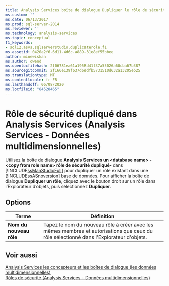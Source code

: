 ```yaml
---
title: Analysis Services boîte de dialogue Dupliquer le rôle de sécurité (Analysis Services-données multidimensionnelles) | Microsoft Docs
ms.custom: ''
ms.date: 06/13/2017
ms.prod: sql-server-2014
ms.reviewer: ''
ms.technology: analysis-services
ms.topic: conceptual
f1_keywords:
- sql12.asvs.sqlserverstudio.duplicaterole.f1
ms.assetid: 0420a2f6-6d11-4d6c-a889-31e8ef55bbee
author: minewiskan
ms.author: owend
ms.openlocfilehash: 2f06781ea61a1958d41f37a55026a60cba67b387
ms.sourcegitcommit: 2f166e139f637d6edfb5731510d632a13205eb25
ms.translationtype: MT
ms.contentlocale: fr-FR
ms.lasthandoff: 06/08/2020
ms.locfileid: "84528465"
---
```

# <a name="analysis-services-duplicate-security-role-dialog-box-analysis-services---multidimensional-data"></a>Rôle de sécurité dupliqué dans Analysis Services (Analysis Services - Données multidimensionnelles)
  Utilisez la boîte de dialogue **Analysis Services un \<database name>  -  \<copy from role name> rôle de sécurité dupliqué-** dans [!INCLUDE[ssManStudioFull](../includes/ssmanstudiofull-md.md)] pour dupliquer un rôle existant dans une [!INCLUDE[ssASnoversion](../includes/ssasnoversion-md.md)] base de données. Pour afficher la boîte de dialogue **Dupliquer un rôle**, cliquez avec le bouton droit sur un rôle dans l’Explorateur d’objets, puis sélectionnez **Dupliquer**.  
  
## <a name="options"></a>Options  
  
|Terme|Définition|  
|----------|----------------|  
|**Nom du nouveau rôle**|Tapez le nom du nouveau rôle à créer avec les mêmes membres et autorisations que ceux du rôle sélectionné dans l'Explorateur d'objets.|  
  
## <a name="see-also"></a>Voir aussi  
 [Analysis Services les concepteurs et les boîtes de dialogue &#40;les données multidimensionnelles&#41;](analysis-services-designers-and-dialog-boxes-multidimensional-data.md)   
 [Rôles de sécurité &#40;Analysis Services - Données multidimensionnelles&#41;](multidimensional-models/olap-logical/security-roles-analysis-services-multidimensional-data.md)  
  
  
